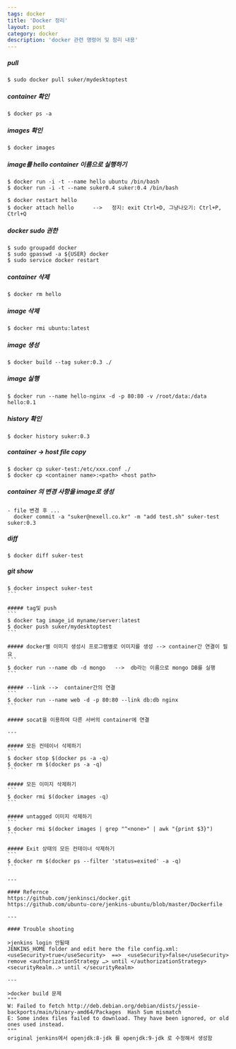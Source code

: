 ```yaml
---
tags: docker
title: 'Docker 정리'
layout: post
category: docker
description: 'docker 관련 명령어 및 정리 내용'
---
```

##### pull
```
$ sudo docker pull suker/mydesktoptest
```

##### container 확인
```
$ docker ps -a
```

##### images 확인
```
$ docker images
```

##### image를 hello container 이름으로 실행하기
```
$ docker run -i -t --name hello ubuntu /bin/bash
$ docker run -i -t --name suker0.4 suker:0.4 /bin/bash

$ docker restart hello
$ docker attach hello      -->   정지: exit Ctrl+D, 그냥나오기: Ctrl+P, Ctrl+Q
```

##### docker sudo 권한
```
$ sudo groupadd docker
$ sudo gpasswd -a ${USER} docker
$ sudo service docker restart
```

##### container 삭제
```
$ docker rm hello
```

##### image 삭제
```
$ docker rmi ubuntu:latest
```

##### image 생성
```
$ docker build --tag suker:0.3 ./
```

##### image 실행
```
$ docker run --name hello-nginx -d -p 80:80 -v /root/data:/data hello:0.1
```

##### history 확인
```
$ docker history suker:0.3
```

##### container -> host   file copy
```
$ docker cp suker-test:/etc/xxx.conf ./
$ docker cp <container name>:<path> <host path>
```

##### container 의 변경 사항을 image로 생성
```
- file 변경 후 ...
  docker commit -a "suker@nexell.co.kr" -m "add test.sh" suker-test suker:0.3
```

##### diff
```
$ docker diff suker-test
```

##### git show
````
$ docker inspect suker-test
```

##### tag및 push
```
$ docker tag image_id myname/server:latest
$ docker push suker/mydesktoptest
```

##### docker별 이미지 생성시 프로그램별로 이미지를 생성 --> container간 연결이 필요
```
$ docker run --name db -d mongo   -->  db라는 이름으로 mongo DB를 실행
```

##### --link -->  container간의 연결
```
$ docker run --name web -d -p 80:80 --link db:db nginx
```

##### socat을 이용하여 다른 서버의 container에 연결

---

##### 모든 컨테이너 삭제하기
```
$ docker stop $(docker ps -a -q)
$ docker rm $(docker ps -a -q)
```

##### 모든 이미지 삭제하기
```
$ docker rmi $(docker images -q)
```

##### untagged 이미지 삭제하기
```
$ docker rmi $(docker images | grep "^<none>" | awk "{print $3}")
```

##### Exit 상태의 모든 컨테이너 삭제하기
```
$ docker rm $(docker ps --filter 'status=exited' -a -q)
```

---

#### Refernce
https://github.com/jenkinsci/docker.git 
https://github.com/ubuntu-core/jenkins-ubuntu/blob/master/Dockerfile

---

#### Trouble shooting

>jenkins login 안될때
JENKINS_HOME folder and edit here the file config.xml:
<useSecurity>true</useSecurity>  ==>  <useSecurity>false</useSecurity>
remove <authorizationStrategy …> until </authorizationStrategy>
<securityRealm..> until </securityRealm>

---

>docker build 문제
"""
W: Failed to fetch http://deb.debian.org/debian/dists/jessie-backports/main/binary-amd64/Packages  Hash Sum mismatch
E: Some index files failed to download. They have been ignored, or old ones used instead.
"""
original jenkins에서 openjdk:8-jdk 를 openjdk:9-jdk 로 수정해서 생성함


